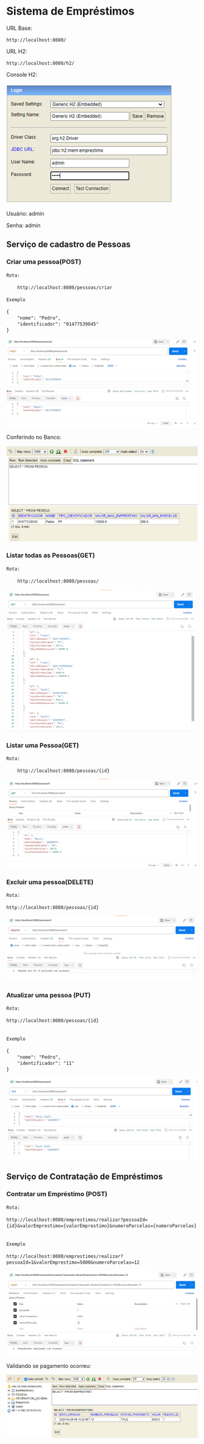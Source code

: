 # Sistema de Empréstimos

URL Base:

	http://localhost:8080/

URL H2:

	http://localhost:8080/h2/

Console H2:

![Criar uma pessoa(POST)](src/main/resources/prints/ConsoleH2.png)

Usuário: admin

Senha: admin

## Serviço de cadastro de Pessoas

### Criar uma pessoa(POST)

	Rota: 

		http://localhost:8080/pessoas/criar		
		
	Exemplo	
		
	{
		"nome": "Pedro",
		"identificador": "01477539045"
	}

![Criar uma pessoa(POST)](src/main/resources/prints/CriandoPessoaPostman.png)

Conferindo no Banco:

![Criar uma pessoa(POST)](src/main/resources/prints/ConferindoNoBancoCriacaoPessoa.png)

### Listar todas as Pessoas(GET)

	Rota: 

		http://localhost:8080/pessoas/

![Listar todas as Pessoas(GET)](src/main/resources/prints/BuscaTodos.png)

### Listar uma Pessoa(GET)

	Rota: 

		http://localhost:8080/pessoas/{id}

![Listar uma Pessoa(GET)](src/main/resources/prints/BuscarPorId.png)

### Excluir uma pessoa(DELETE)

	Rota: 

	http://localhost:8080/pessoas/{id}

![Criar uma pessoa(POST)](src/main/resources/prints/DeletandoRegistro.png)

### Atualizar uma pessoa (PUT)

	Rota: 

	http://localhost:8080/pessoas/{id}	
	
	
	Exemplo	
		
	{
		"nome": "Pedro",
		"identificador": "11"
	}	

![Criar uma pessoa(POST)](src/main/resources/prints/UpdatePessoa.png)

## Serviço de Contratação de Empréstimos

### Contratar um Empréstimo (POST)

	Rota: 

	http://localhost:8080/emprestimos/realizar?pessoaId={id}&valorEmprestimo={valorEmprestimo}&numeroParcelas={numeroParcelas}	
	
	
	Exemplo	
		
	http://localhost:8080/emprestimos/realizar?pessoaId=1&valorEmprestimo=5000&numeroParcelas=12

![Criar uma pessoa(POST)](src/main/resources/prints/EmprestimoRealizado.png)

Validando se pagamento ocorreu:

![Criar uma pessoa(POST)](src/main/resources/prints/ValidandoStatusPagamento.png)